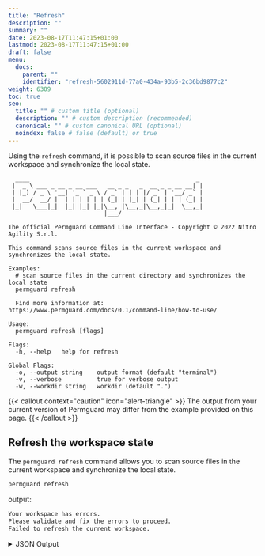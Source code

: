 ```yaml
---
title: "Refresh"
description: ""
summary: ""
date: 2023-08-17T11:47:15+01:00
lastmod: 2023-08-17T11:47:15+01:00
draft: false
menu:
  docs:
    parent: ""
    identifier: "refresh-5602911d-77a0-434a-93b5-2c36bd9877c2"
weight: 6309
toc: true
seo:
  title: "" # custom title (optional)
  description: "" # custom description (recommended)
  canonical: "" # custom canonical URL (optional)
  noindex: false # false (default) or true
---
```

Using the `refresh` command, it is possible to scan source files in the current workspace and synchronize the local state.

```text
  ____                                               _
 |  _ \ ___ _ __ _ __ ___   __ _ _   _  __ _ _ __ __| |
 | |_) / _ \ '__| '_ ` _ \ / _` | | | |/ _` | '__/ _` |
 |  __/  __/ |  | | | | | | (_| | |_| | (_| | | | (_| |
 |_|   \___|_|  |_| |_| |_|\__, |\__,_|\__,_|_|  \__,_|
                           |___/

The official Permguard Command Line Interface - Copyright © 2022 Nitro Agility S.r.l.

This command scans source files in the current workspace and synchronizes the local state.

Examples:
  # scan source files in the current directory and synchronizes the local state
  permguard refresh

  Find more information at: https://www.permguard.com/docs/0.1/command-line/how-to-use/

Usage:
  permguard refresh [flags]

Flags:
  -h, --help   help for refresh

Global Flags:
  -o, --output string    output format (default "terminal")
  -v, --verbose          true for verbose output
  -w, --workdir string   workdir (default ".")
```

{{< callout context="caution" icon="alert-triangle" >}}
The output from your current version of Permguard may differ from the example provided on this page.
{{< /callout >}}

## Refresh the workspace state

The `permguard refresh` command allows you to scan source files in the current workspace and synchronize the local state.

```bash
permguard refresh
```

output:

```bash
Your workspace has errors.
Please validate and fix the errors to proceed.
Failed to refresh the current workspace.
```

<details>
  <summary>
    JSON Output
  </summary>

```bash
permguard refresh --output json
```

output:

```json
{
  "error_code": "08102",
  "error_message": "cli: operation on file failed",
  "validation_errors": {
    "platform/platform-policies.cedar": {
      "1": {
        "path": "platform/platform-policies.cedar",
        "section": "parser error: parse error at <input>:15:5 \"n\": exact got whe want ;"
      }
    }
  }
}
```

</details>
